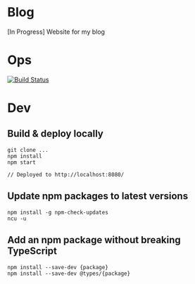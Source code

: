 # Blog

[In Progress] Website for my blog

# Ops

[![Build Status](https://travis-ci.org/vivmaha/blog.svg?branch=master)](https://travis-ci.org/vivmaha/blog)

# Dev

## Build & deploy locally

    git clone ...
    npm install
    npm start

    // Deployed to http://localhost:8080/

## Update npm packages to latest versions

    npm install -g npm-check-updates
    ncu -u

## Add an npm package without breaking TypeScript 

    npm install --save-dev {package}
    npm install --save-dev @types/{package}

